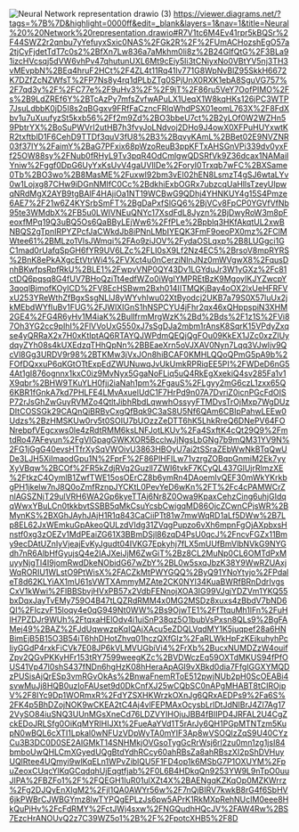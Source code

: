 ![Neural  Network representation drawio (3)](https://user-images.githubusercontent.com/78297310/143735048-cbd70725-326f-48b9-bc82-719d923d223c.png)
https://viewer.diagrams.net/?tags=%7B%7D&highlight=0000ff&edit=_blank&layers=1&nav=1&title=Neural%20%20Network%20representation.drawio#R7V1tc6M4Ev41rpr5kBQSr%2F44SWZ2r2qnbu7yYefuyxSxic0NAS%2FGk2R%2F%2FUmACHozshEgO57a2tjCyFjdetTdT7c0s2%2BfXn7Lw836a7aMkhm0li8z%2B24GIfQtG%2F3BLa91izcHVcsqj5dVW6vhPv47qhutunUXL6Mt9cEiy5Ii3tCNiyxNo0VBtYV5nj3TH3vMEvpbN%2BEq4hruF2HCt%2F4ZL4t11Rq41lv771G8WpNvBlZ95SkkH6672K7DZfZcNZWfsT%2FP7Ns8y4rq1dPLbZTg0SPjUnX0RXK1ebA8SguVG757%2F7qd3y%2F%2FC77e%2F9uHv3%2F%2F9jT%2F86ru5VeY7OofPIMO%2Fs%2B9LdZREf6Y%2BTcAzPy7mfsZvfwAPuLX1UeqX1W8kqHKs126jPC3WTP7JsuLdbbK0jD5I8s2qBGgxv9FRfFaCzncFRlqWhdPSX01eomL763X%2F8FdXbv1u7uXuufyzSt5kxb56%2Ff2m9Zd%2BO3bbeU7ct%2B2yLOf0W2WZHn59PbtrYX%2BoSuPWVrI2utHB7h3fvyJoLNdvoj2DHo9J4owX0XFPuHUYxwtKR2txftblD1F6CehD9TTDf3quV3fU8%2B3%2BqvyKAmL%2BBet02E9NVZNR03f37IY%2FaimY%2BaG7PFxix68pWzoReuB3ppKFTxAHSGnVPi339dv0yxFf25OW88sy%2FNub0fRHyL9Tv3pqR4OdCmlgwQDSRfVk9Z36dcax1NAMaiIYniw%2Fggf0DpG6UyYxKsUvV4gaUVIlDe%2ForyI0Trxqb7wFC%2BXSame0Tb%2BO3wo%2B8MasME%2FuxwI92bm3vEI02hEN8LsmzT4gSJ6wtaLYv0w1Lojxg87CHw9iDGnNMIfC0Cc%2BdkhiExbOGRx7ubzcqUaHllsTzeyUIpwqNRdMgX2AYB9tgBAlF4HAjiOa1NT19WCBwG9QDhj4YHNKUY4g15S4Pmze6AE7%2F21w6Z4KYSrbSmFT%2BgDaPxfSlGQ6%2BjVCv8FpCP0YGVfVfNb95te3WMdbX%2FB5u0LWIVNEuQNYc17XsdFdL8Jyzn%2BjDwyRoW3m8pFeoxfMPq19Q3uBQ5Os6QaBByLEjWw6%2FfPLe%2Bpblq3HKfAkqtUL2xwBNBQS2gTpnIRPYZPcfJaCWkdJb8iPNnLMbIYEQK3FmF9oeoPX0mz%2FClMWtee61%2BMLzo1VlsJWmqi%2FAo9ziJOV%2FydaOSLqxp%2B8LUGgci1GC1mad0rUafqSpGH6fYR9UV6LZc%2FLI0sX9Lf2Nz4EC5%2BrsoV8mpRYRS%2BnK8ePkAXgcEtVtrWi4%2FVXct4u0nCerziNInJNz0mWVgwX8%2FqusDnhBKwfpsRpfRkU%2BLE1%2FwpvVNP0QY43Dv1LGYduJr3W1yGXz%2Fc81ctDQ6pqsq8G4fUV7BHoQziTt4edfWZo0iWgIYMPREtBzK9MgoyIKJYZwcpY3qoqlBjmofKOyICD%2FV8EcHSBwm2Bxh014IITMQKjBay4oOX2lxUeHFRFVxU253YReWthZfBgxSsgNLlJ8yWYvhIwu02XtByodcj2UKB7a79S0X57luUx2jkMEbdWYfIuBv1FUG%2FJWlXIGnS1hNSPCYU4jFhr2qx46xQHppspiN3XHM2GE4%2FG4R6yHv1M4iaK%2BulIfrmMrgWzK%2Bd%2Bds%2F1z1S%2FVi87Oh3YG2cc9pIhI%2FlVVoUxG550xJ7sSgDJa2mbm1rAnsK8SqrK15VPdyZxqse4yQRRaX2x7H0xKtIptAQ6RTAYQJWPdmQEQjQgFOu09KkEX1JZc0xzZlUydqyZYh08s4kUXEdzqTHhQpNn%2BBEaeXrn5oVJXAV0Nyn7Lqq3VJwIjv9QcVl8Gg3URDV9r98%2BTKMw3jVxJOn8hiBCAF0KMHLQQoQPmG5pA9b%2FOfDQxxuP6qKGtOTtExpEdZWUNuwqJvUkUmkRPRiqEE5PI%2FWDeD6nG54At1gI876ognnx1kxC0iz9MvNyx5GgaNoFLiq5uQ4RkEgXxekiQ4sv285Fa1v1X9qbr%2BHW9TKuYLH0fjj2iaNah1pm%2FgauS%2FLgyy2mG6czL1zxx65Q6KBR1fGnkA7kd7PHLFE4LMvAxuelUdC1F7HrPd9n07A7DvriZ0icnPGcFdOISP72rJsGhZwGuyRVMZo4QtltJibhRbdLqwwhOssyyFTMDvsTrOjMxp7WgDUzDItCOSSGk29CAQnQiBRBvCxgQfBqk9C3aS8U5Nf6QAm6CBIpPahwLEEw0Udzs%2BzHMSKUw0rv5t0SOIU7bUOzzZeDTT6hK5LhkRreQ6DNePV64FONrebpfVEgcxws0le4zRdtRMM6ksLNFJotLKUv%2Fa4SxftK4cQt29Q9%2FmtdRo47AFeyun%2FgVlGpagGWKXOR5BcclwJjNgsLbGNg7b9mQM31YV9N%2FG1jGgG40evsHTfrXySqVWOivU3863HBOyU7ai2tSSraZEbWwNkBTqQwUDe3LJH5XiImaodGpu1N%2FprF%2F86PlHFILw71vzrgZOBqpGnmiM2Ek7yyXyVBqw%2BCOf%2FR5kZdjRVq2Guzll7ZWI6tvkF7KCyQL437GlUjrRlmzXE%2FtkzC4OymlB1ZwfTWE15osOErCZ8b6ymRn4DAoemIvQEF30mWkYKrkbgPH1jkelw7nJ8Q0oZmfRznpJYCKtL0PevYeD6wKn%2FT%2Fc4cPAMWCrZnlAGSZNjT29ulVRH6WA2Gp6kyeTTAj6Nr8Z0Owa9KpaxCehzCing6uhjGIdqqWwxYBuLCn0tkkbvtSSBB5qMkCsuYcsbCwigqMD86OjcZCwnCPjsWR%2BMynKS%2BXGhJAyhJAjH1R1q843CaCiiPTt81w7mwWqRD1aLf5DWw%2B7Lp8EL62JxWEmkuGpAkeoQULzdVIdg31ZVqgPupzo6vXh6mpnFgOjAXpbxsHnstf0xg3zOEZv1MdPEaiZG61X3BBmDSjl86zqD4PsU0qcJ%2FncvFGZx11Bmy9ecDAtUZnIyVjeajEvKyJgudt04IVKG7Epkyhj7fLX5mUUfBmVlbNVkG9NYGdh7nR6AlbHfGyujsQ4e2IAJXeiJjM6ZwGiT%2Bz8CL2MuNp0CL6OMTdPxMuyyNjgTI4I9jomRwdDkeNObidG67wZbY%2BL0w5sxqJbzK38Y9WwRZUAxjWqRORIU1WLstO9PtWisX%2FACZkMtPWYGQQ%2ByQ91YNoYtyjo%2FPdaleT8d62KLYiAX1mU61sVWTXAmmyMZAte2CK0NYl34KuaBWRfBRnDdrIvgsCxV1kWwi%2FlBBSbvjHVxPB57x2VdbFENnojXOA3IG99VJgjYDZVm1YKQ55bxDqxJayTvEMy759O4B47tLQZRdRMM4x0MG2MSDz8xuxs4zBbdV7bND6QI%2FIczvF15loqy4e0qG949Nt0WW%2Bs9OjwTE1%2FfTtquMh1lFn%2FuHlH7PZDJr9WUh%2FtqxaHElOdv4i1uiSnP38qz5O1bubVsPxsn8QLs9%2BgFAMej49%2BAZ%2FJdUqwwzpKqIQAjXAcu5eZDQLVqdMY1K5juqpef28a6HNBimEjB5B15O3B54iT6hhDHotZhvq01hczQXfGIz%2FaRLWkHpFzKEjkuhyhPcIiyGGdP4rxkFiCVk7E08JP6kVLMVUGbiVi4%2FrXb%2BucxNUMDZzW4ouifZpv2QGvPKKyHFr153tRY7599weegKZc%2BVDWczEq59OXTdMKUS94fPfOUS41Vp47l0shS437fNDn6hgHzK08hHeraApAGI9vXBkd0dia7FfgIGGXYMQDzPUSisAjQrESp3vmRGvOkAs%2BnwaFnemRToE512pwjNUb2pH0ScOEABi4svwMuJj8HQB0uzIoFAUset9d0DkCnfXJ25wCQbSC0nAPgMHABT8tCIROjpV%2F8IYc9Dp1WORmxR%2FdYZSXHKWrzkOXnJg6QRxAEDPs9%2Fa6S%2FK4p5BhDZojNOK9wCKEA2tC4Aj4vlFEPMAxOcysbLrlDtJdNIBrJ4ZI7Ag172VySO84iuSNQ3UUnMGsXneCd76LDZVYIHOjuJBB4fBIIPD4JRFAL2U4CgZckEDoJRLSfg0OiKqMYRIHIJXt%2FueAaYVd1T5rArJy6QH1PGpMTNTzm5KupN0wBQL6cXTI1Lpkal0wNFUzVDpWyTA0mYIF3Ap8wVSOQlzZqS9U40CYzCu3B3DC0D0SE2AlGMkT14SNHMkjOVGsoTygGcRrWsj6rl2zu0mn1zg1jsI84bmboUwQHLCmXGyedUQgBtdYdhRCcy60ahRBsZa8ahRBszXI2pShDVHuyUQlRtee4UQmyi9wlKqELn1WPvZiblQU5F1FD4op1k6MSbG7P1OXUYM%2FpuZeoxCUqcYlKqGCqdqhUjEqgtfjab%2F0L6B4HDkqQn9253YW9L9nTpO0uuJIPA%2FBZFo1%2F%2FQEGH1IuR01ulXZt4X%2BAENgqKZKqOp0MZKWrrz%2Fg2DJQyEnXIgM2%2Fjl1QA0AWYr56w%2F7nQjBIRV7kwkB8rG4f6SbHV6jkPWBrCJWBGYmz8lwTYPQgEPLzJs6pw5APrK1RkMXpRehNUcIM0eee8HkQuPjHv%2FcFdRMY%2FctJWj4sxw%2FNGQudhHQcJV%2FAW4Rw%2BS7EzcHrANOUvQ2z7C39WZ5o1%2B%2F%2FpotcXHB5%2F8D
